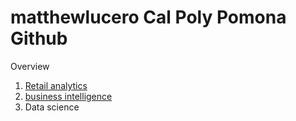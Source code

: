 # matthewlucero Cal Poly Pomona Github
Overview

1. [Retail analytics](https://linkmehere.com) 
2. [business intelligence](https://colab.research.google.com/drive/1CCv2sjRVQnJ2zPyzYwABjvJ3rkH6j4hO?usp=drive_link)
3. Data science
